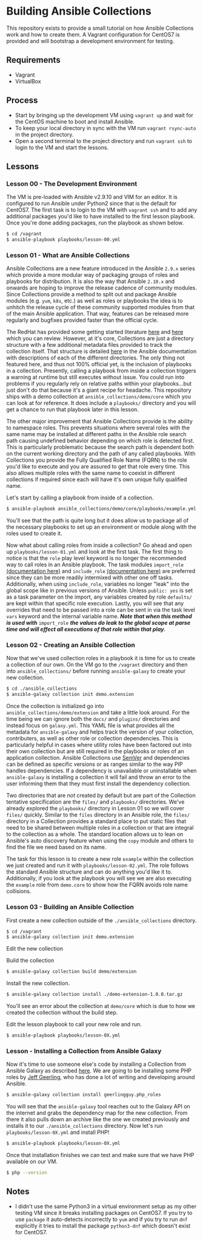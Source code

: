 # Building Ansible Collections
This repository exists to provide a small tutorial on how Ansible Collections
work and how to create them. A Vagrant configuration for CentOS7 is provided
and will bootstrap a development environment for testing.

## Requirements
* Vagrant
* VirtualBox

## Process
* Start by bringing up the development VM using `vagrant up` and wait for the
  CentOS machine to boot and install Ansible.
* To keep your local directory in sync with the VM run `vagrant rsync-auto` in
  the project directory.
* Open a second terminal to the project directory and run `vagrant ssh` to login
  to the VM and start the lessons.

## Lessons
### Lesson 00 - The Development Environment
The VM is pre-loaded with Ansible v2.9.10 and VIM for an editor. It is configured
to run Ansible under Python2 since that is the default for CentOS7. The first task
is to login to the VM with `vagrant ssh` and to add any additional packages you'd
like to have installed to the first lesson playbook. Once you're done adding
packages, run the playbook as shown below.

```bash
$ cd /vagrant
$ ansible-playbook playbooks/lesson-00.yml
```

### Lesson 01 - What are Ansible Collections
Ansible Collections are a new feature introduced in the Ansible `2.9.x` series
which provide a more modular way of packaging groups of roles and playbooks for
distribution. It is also the way that Ansible `2.10.x` and onwards are hoping
to improve the release cadence of community modules. Since Collections provide
a method to split out and package Ansible modules (e.g. `yum`, `k8s`, etc.) as
well as roles or playbooks the idea is to unhitch the release cycle of these
community supported modules from that of the main Ansible application. That way,
features can be released more regularly and bugfixes provided faster than the
official cycle.

The RedHat has provided some getting started literature [here][ansible-get-started-collections]
and [here][ansible-hands-on-collections] which you can review. However, at it's
core, Collections are just a directory structure with a few additional metadata
files provided to track the collection itself. That structure is detailed
[here][ansible-developing-collections] in the Ansible documentation with descriptions
of each of the different directories. The only thing not featured here, and thus
not 100% official yet, is the inclusion of playbooks in a collection. Presently,
calling a playbook from inside a collection triggers a warning at runtime but
still executes without issue. You could run into problems if you regularly rely
on relative paths within your playbooks...but just don't do that because it's a
giant recipe for headache. This repository ships with a demo collection at
`ansible_collections/demo/core` which you can look at for reference. It does
include a `playbooks/` directory and you will get a chance to run that playbook
later in this lesson.

The other major improvement that Ansible Collections provide is the ability to
namespace roles. This prevents situations where several roles with the same name
may be installed at different paths in the Ansible role search path causing
undefined behavior depending on which role is detected first. This is particularly
problematic because the search path is dependent both on the current working
directory and the path of any called playbooks. With Collections you provide the
Fully Qualified Role Name (FQRN) to the role you'd like to execute and you are
assured to get that role every time. This also allows multiple roles with the
same name to coexist in different collections if required since each will have
it's own unique fully qualified name.

Let's start by calling a playbook from inside of a collection.

```bash
$ ansible-playbook ansible_collections/demo/core/playbooks/example.yml
```

You'll see that the path is quite long but it does allow us to package all of
the necessary playbooks to set up an environment or module along with the roles
used to create it.

Now what about calling roles from inside a collection? Go ahead and open up
`playbooks/lesson-01.yml` and look at the first task. The first thing to notice
is that the `role` play level keyword is no longer the recommended way to call
roles in an Ansible playbook. The task modules `import_role`
[(documentation here)][ansible-import-role]
and `include_role` [(documentation here)][ansible-include-role] are preferred
since they can be more readily intermixed with other one off tasks. Additionally,
when using `include_role`, variables no longer "leak" into the global scope like
in previous versions of Ansible. Unless `public: yes` is set as a task parameter
on the import, any variables created by role `defaults/` are kept within that
specific role execution. Lastly, you will see that any overrides that need to be
passed into a role can be sent in via the task level `vars` keyword and the
internal variable name. ***Note that when this method is used with*** `import_role`
***the values do leak to the global scope at parse time and will effect all
executions of that role within that play.***

[ansible-get-started-collections]: https://www.ansible.com/blog/getting-started-with-ansible-collections
[ansible-hands-on-collections]: https://www.ansible.com/blog/hands-on-with-ansible-collections
[ansible-developing-collections]: https://docs.ansible.com/ansible/latest/dev_guide/developing_collections.html
[ansible-import-role]: https://docs.ansible.com/ansible/latest/modules/import_role_module.html
[ansible-include-role]: https://docs.ansible.com/ansible/latest/modules/include_role_module.html#include-role-module

### Lesson 02 - Creating an Ansible Collection
Now that we've used collection roles in a playbook it is time for us to create
a collection of our own. On the VM go to the `/vagrant` directory and then into
`ansible_collections/` before running `ansible-galaxy` to create your new collection.

```bash
$ cd ./ansible_collections
$ ansible-galaxy collection init demo.extension
```

Once the collection is initialized go into `ansible_collections/demo/extension`
and take a little look around. For the time being we can ignore both the `docs/`
and `plugins/` directories and instead focus on `galaxy.yml`. This YAML file is
what provides all the metadata for `ansible-galaxy` and helps track the version
of your collection, contributers, as well as other role or collection dependencies.
This is particularly helpful in cases where utility roles have been factored out
into their own collection but are still required in the playbooks or roles of
an application collection. Ansible Collections use [SemVer][semver] and dependencies
can be defined as specific versions or as ranges similar to the way PIP handles
dependencies. If a dependency is unavailable or uninstallable when `ansible-galaxy`
is installing a collection it will fail and throw an error to the user informing
them that they must first install the dependency collection.

Two directories that are *not* created by default but are part of the Collection
tentative specification are the `files/` and `playbooks/` directories. We've
already explored the `playbooks/` directory in Lesson 01 so we will cover `files/`
quickly. Similar to the `files` directory in an Ansible role, the `files/` directory
in a Collection provides a standard place to put static files that need to be
shared between multiple roles in a collection or that are integral to the collection
as a whole. The standard location allows us to lean on Ansible's auto discovery
feature when using the `copy` module and others to find the file we need based
on its name.

The task for this lesson is to create a new role `example` within the collection
we just created and run it with `playbooks/lesson-02.yml`. The role follows the
standard Ansible structure and can do anything you'd like it to. Additionally,
if you look at the playbook you will see we are also executing the `example`
role from `demo.core` to show how the FQRN avoids role name collisions.

[semver]: https://semver.org/

### Lesson 03 - Building an Ansible Collection
First create a new collection outside of the `./ansible_collections` directory.

```bash
$ cd /vagrant
$ ansible-galaxy collection init demo.extension
```

Edit the new collection

Build the collection

```bash
$ ansible-galaxy collection build demo/extension
```

Install the new collection.

```bash
$ ansible-galaxy collection install ./demo-extension-1.0.0.tar.gz
```

You'll see an error about the collection at `demo/core` which is due to how we
created the collection without the build step.

Edit the lesson playbook to call your new role and run.

```bash
$ ansible-playbook playbooks/lesson-0X.yml
```

### Lesson  - Installing a Collection from Ansible Galaxy
Now it's time to use someone else's code by installing a Collection from Ansible
Galaxy as described [here][ansible-using-collections]. We are going to be installing
some PHP roles by [Jeff Geerling][github-geerlingguy], who has done a lot of
writing and developing around Ansible.

```bash
$ ansible-galaxy collection install geerlingguy.php_roles
```

You will see that the `ansible-galaxy` tool reaches out to the Galaxy API on the
internet and grabs the dependency map for the new collection. From there it also
pulls down an archive like the one we created previously and installs it to our
`./ansible_collections` directory. Now let's run `playbooks/lesson-0X.yml` and
install PHP!

```bash
$ ansible-playbook playbooks/lesson-0X.yml
```

Once that installation finishes we can test and make sure that we have PHP
available on our VM.

```bash
$ php --version

```

[ansible-using-collections]: https://docs.ansible.com/ansible/latest/user_guide/collections_using.html
[github-geerlingguy]: https://github.com/geerlingguy

## Notes
* I didn't use the same Python3 in a virtual environment setup as my other
  testing VM since it breaks installing packages on CentOS7. If you try to use
  `package` it auto-detects incorrectly to `yum` and if you try to run `dnf`
  explicitly it tries to install the package `python3-dnf` which doesn't exist
  for CentOS7.

